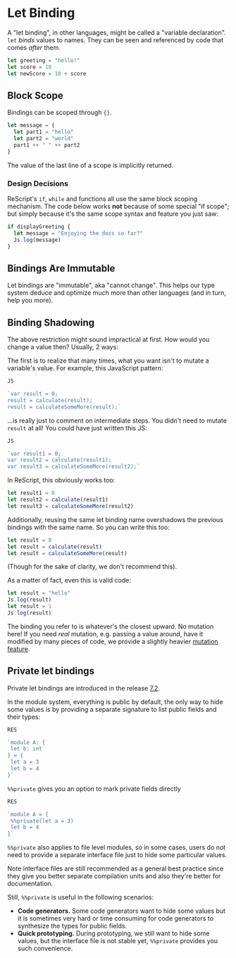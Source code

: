 # Let Binding

A "let binding", in other languages, might be called a "variable declaration". `let` *binds* values to names. They can be seen and referenced by code that comes *after* them.


```javascript
let greeting = "hello!"
let score = 10
let newScore = 10 + score

```
## Block Scope

Bindings can be scoped through `{}`.


```javascript
let message = {
  let part1 = "hello"
  let part2 = "world"
  part1 ++ " " ++ part2
}


```
The value of the last line of a scope is implicitly returned.

### Design Decisions

ReScript's `if`, `while` and functions all use the same block scoping mechanism. The code below works **not** because of some special "if scope"; but simply because it's the same scope syntax and feature you just saw:


```javascript
if displayGreeting {
  let message = "Enjoying the docs so far?"
  Js.log(message)
}


```
## Bindings Are Immutable

Let bindings are "immutable", aka "cannot change". This helps our type system deduce and optimize much more than other languages (and in turn, help you more).

## Binding Shadowing

The above restriction might sound impractical at first. How would you change a value then? Usually, 2 ways:

The first is to realize that many times, what you want isn't to mutate a variable's value. For example, this JavaScript pattern:


```javascript
JS

`var result = 0;
result = calculate(result);
result = calculateSomeMore(result);`


```
...is really just to comment on intermediate steps. You didn't need to mutate `result` at all! You could have just written this JS:


```javascript
JS

`var result1 = 0;
var result2 = calculate(result1);
var result3 = calculateSomeMore(result2);`


```
In ReScript, this obviously works too:


```javascript
let result1 = 0
let result2 = calculate(result1)
let result3 = calculateSomeMore(result2)

```
Additionally, reusing the same let binding name overshadows the previous bindings with the same name. So you can write this too:


```javascript
let result = 0
let result = calculate(result)
let result = calculateSomeMore(result)

```
(Though for the sake of clarity, we don't recommend this).

As a matter of fact, even this is valid code:


```javascript
let result = "hello"
Js.log(result) 
let result = 1
Js.log(result) 

```
The binding you refer to is whatever's the closest upward. No mutation here!
If you need *real* mutation, e.g. passing a value around, have it modified by many pieces of code, we provide a slightly heavier [mutation feature](mutation).

## Private let bindings

Private let bindings are introduced in the release [7.2](https://rescript-lang.org/blog/bucklescript-release-7-2).

In the module system, everything is public by default,
the only way to hide some values is by providing a separate signature to
list public fields and their types:


```javascript
RES

`module A: {
 let b: int
} = {
 let a = 3
 let b = 4
}`


```
`%%private` gives you an option to mark private fields directly


```javascript
RES

`module A = {
 %%private(let a = 3)
 let b = 4
}`


```
`%%private` also applies to file level modules, so in some cases,
users do not need to provide a separate interface file just to hide some particular values.

Note interface files are still recommended as a general best practice since they give you better
separate compilation units and also they're better for documentation.

Still, `%%private` is useful in the following scenarios:

* **Code generators.** Some code generators want to hide some values but it is sometimes very hard or time consuming for code generators to synthesize the types for public fields.
* **Quick prototyping.** During prototyping, we still want to hide some values, but the interface file is not stable yet, `%%private` provides you such convenience.




